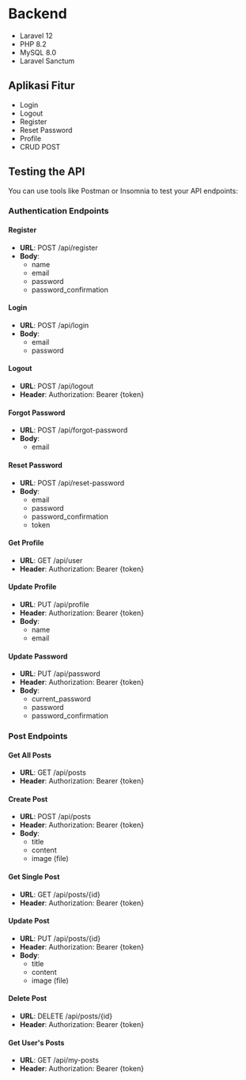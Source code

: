 # Backend
- Laravel 12
- PHP 8.2
- MySQL 8.0
- Laravel Sanctum

## Aplikasi Fitur
- Login
- Logout
- Register
- Reset Password
- Profile
- CRUD POST

## Testing the API
You can use tools like Postman or Insomnia to test your API endpoints:

### Authentication Endpoints

#### Register
- **URL**: POST /api/register
- **Body**: 
  - name
  - email 
  - password
  - password_confirmation

#### Login
- **URL**: POST /api/login
- **Body**:
  - email
  - password

#### Logout
- **URL**: POST /api/logout
- **Header**: Authorization: Bearer {token}

#### Forgot Password
- **URL**: POST /api/forgot-password
- **Body**:
  - email

#### Reset Password
- **URL**: POST /api/reset-password
- **Body**:
  - email
  - password
  - password_confirmation
  - token

#### Get Profile
- **URL**: GET /api/user
- **Header**: Authorization: Bearer {token}

#### Update Profile
- **URL**: PUT /api/profile
- **Header**: Authorization: Bearer {token}
- **Body**:
  - name
  - email

#### Update Password
- **URL**: PUT /api/password
- **Header**: Authorization: Bearer {token}
- **Body**:
  - current_password
  - password
  - password_confirmation

### Post Endpoints

#### Get All Posts
- **URL**: GET /api/posts
- **Header**: Authorization: Bearer {token}

#### Create Post
- **URL**: POST /api/posts
- **Header**: Authorization: Bearer {token}
- **Body**:
  - title
  - content
  - image (file)

#### Get Single Post
- **URL**: GET /api/posts/{id}
- **Header**: Authorization: Bearer {token}

#### Update Post
- **URL**: PUT /api/posts/{id}
- **Header**: Authorization: Bearer {token}
- **Body**:
  - title
  - content
  - image (file)

#### Delete Post
- **URL**: DELETE /api/posts/{id}
- **Header**: Authorization: Bearer {token}

#### Get User's Posts
- **URL**: GET /api/my-posts
- **Header**: Authorization: Bearer {token}
